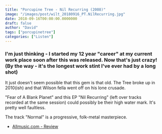 ```yaml
---
title: "Porcupine Tree - Nil Recurring (2008)"
image: "/images/post/wilt_20180916_PT.NilRecurring.jpg"
date: 2018-09-16T00:00:00.0000000
draft: false
author: "David"
tags: ["porcupinetree"]
categories: ["Listen"]
---
```

### I'm just thinking - I started my 12 year "career" at my current work place soon after this was released. Now that's just crazy! (By the way - it's the longest work stint I've ever had by a long shot)

 It just doesn't seem possible that this gem is that old. The Tree broke up in 2010(ish) and that Wilson fella went off on his lone crusade.

 "Fear of A Blank Planet" and this EP "Nil Recurring" (left over tracks recorded at the same session) could possibly be their high water mark. It's pretty well faultless.

 The track "Normal" is a progressive, folk-metal masterpiece.  

-  [Allmusic.com - Review](https://www.allmusic.com/album/nil-recurring-mw0000491756)